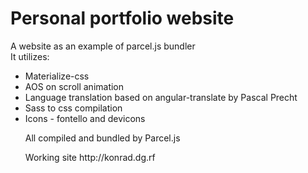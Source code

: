 # Personal portfolio website

A website as an example of parcel.js bundler<br>
It utilizes:

- Materialize-css
- AOS on scroll animation
- Language translation based on angular-translate by Pascal Precht
- Sass to css compilation
- Icons - fontello and devicons
  <p>All compiled and bundled by Parcel.js</p>
  Working site http://konrad.dg.rf
